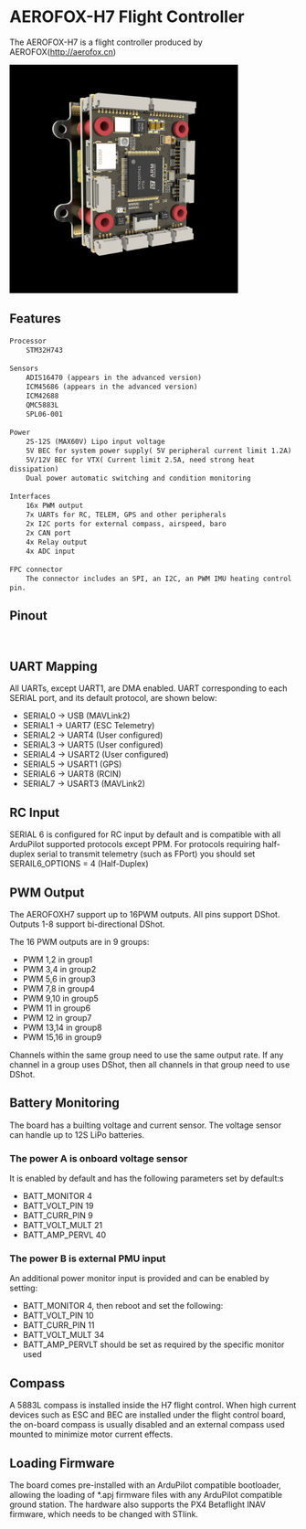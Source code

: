 # AEROFOX-H7 Flight Controller

The AEROFOX-H7 is a flight controller produced by AEROFOX(http://aerofox.cn)

<img src="AEROFOX-H7_IMG.jpg" alt="" width="400">

## Features
    Processor
        STM32H743

    Sensors
        ADIS16470 (appears in the advanced version)
        ICM45686 (appears in the advanced version)
        ICM42688
        QMC5883L
        SPL06-001

    Power
        2S-12S (MAX60V) Lipo input voltage
        5V BEC for system power supply( 5V peripheral current limit 1.2A)
        5V/12V BEC for VTX( Current limit 2.5A, need strong heat dissipation)
        Dual power automatic switching and condition monitoring
        
    Interfaces
        16x PWM output
        7x UARTs for RC, TELEM, GPS and other peripherals
        2x I2C ports for external compass, airspeed, baro
        2x CAN port
        4x Relay output
        4x ADC input

    FPC connector
        The connector includes an SPI, an I2C, an PWM IMU heating control pin.

## Pinout
<img src="AEROFOX-H7_pinout.jpg" alt="" width="800">

## UART Mapping

All UARTs, except UART1, are DMA enabled. UART corresponding to each SERIAL port, and its default protocol, are shown below:
- SERIAL0 -> USB (MAVLink2)
- SERIAL1 -> UART7 (ESC Telemetry)
- SERIAL2 -> UART4 (User configured)
- SERIAL3 -> UART5 (User configured)
- SERIAL4 -> USART2 (User configured)
- SERIAL5 -> USART1 (GPS)
- SERIAL6 -> UART8 (RCIN)
- SERIAL7 -> USART3 (MAVLink2)

## RC Input

SERIAL 6 is configured for RC input by default and is compatible with all ArduPilot supported protocols except PPM. For protocols requiring half-duplex serial to transmit telemetry (such as FPort) you should set SERAIL6_OPTIONS = 4 (Half-Duplex)

## PWM Output

The AEROFOXH7 support up to 16PWM outputs. All pins support DShot. Outputs 1-8 support bi-directional DShot.

The 16 PWM outputs are in 9 groups:

- PWM 1,2 in group1
- PWM 3,4  in group2
- PWM 5,6  in group3
- PWM 7,8 in group4
- PWM 9,10  in group5
- PWM 11  in group6
- PWM 12 in group7
- PWM 13,14 in group8
- PWM 15,16 in group9

Channels within the same group need to use the same output rate. If any channel in a group uses DShot, then all channels in that group need to use DShot.

## Battery Monitoring

The board has a builting voltage and current sensor. The voltage sensor can handle up
to 12S LiPo batteries.

### The power A is onboard voltage sensor
It is enabled by default and has the following parameters set by default:s
- BATT_MONITOR 4
- BATT_VOLT_PIN 19
- BATT_CURR_PIN 9
- BATT_VOLT_MULT 21
- BATT_AMP_PERVL 40

### The power B is external PMU input
An additional power monitor input is provided and can be enabled by setting:
- BATT_MONITOR 4, then reboot and set the following:
- BATT_VOLT_PIN 10
- BATT_CURR_PIN 11
- BATT_VOLT_MULT 34
- BATT_AMP_PERVLT should be set as required by the specific monitor used

## Compass

A 5883L compass is installed inside the H7 flight control. When high current devices such as ESC and BEC are installed under the flight control board, the on-board compass is usually disabled and an external compass used mounted to minimize motor current effects.

## Loading Firmware
The board comes pre-installed with an ArduPilot compatible bootloader, allowing the
loading of *.apj firmware files with any ArduPilot compatible ground station. The
hardware also supports the PX4 Betaflight INAV firmware, which needs to be changed with STlink.

